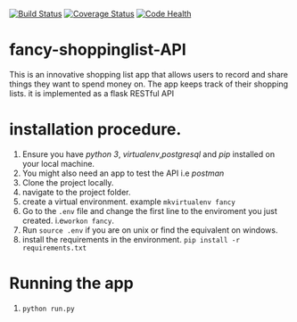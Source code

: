 [![Build Status](https://travis-ci.org/dann254/fancy-shoppinglist-API.svg?branch=master)](https://travis-ci.org/dann254/fancy-shoppinglist-API)
[![Coverage Status](https://coveralls.io/repos/github/dann254/fancy-shoppinglist-API/badge.svg?branch=master)](https://coveralls.io/github/dann254/fancy-shoppinglist-API?branch=master)
[![Code Health](https://landscape.io/github/dann254/fancy-shoppinglist-API/master/landscape.svg?style=flat)](https://landscape.io/github/dann254/fancy-shoppinglist-API/master)
# fancy-shoppinglist-API
This is an innovative shopping list app that allows users to record and share things they want to spend money on. The app keeps track of their shopping lists. it is implemented as a flask RESTful API

# installation procedure.
  1. Ensure you have *python 3*, *virtualenv*,*postgresql* and *pip* installed on your local machine.
  2. You might also need an app to test the API i.e *postman*
  3. Clone the project locally.
  4. navigate to the project folder.
  5. create a virtual environment. example `mkvirtualenv fancy`
  6. Go to the `.env` file and change the first line to the enviroment you just created. i.e`workon fancy`.
  7. Run `source .env` if you are on unix or find the equivalent on windows.
  8. install the requirements in the environment. `pip install -r requirements.txt`

# Running the app
  1. `python run.py`
